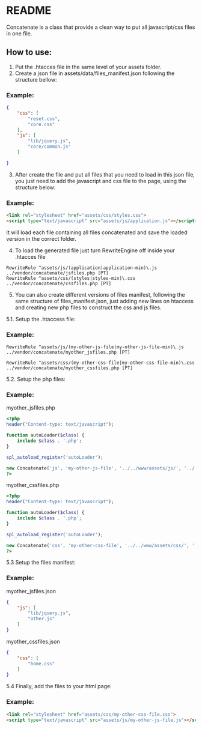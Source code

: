 # README

Concatenate is a class that provide a clean way to put all javascript/css files in one file.

## How to use:

1. Put the .htacces file in the same level of your assets folder.
2. Create a json file in assets/data/files_manifest.json following the structure bellow:

### Example:

```json
{
	"css": [
		"reset.css",
		"core.css"
	],
	"js": [
		"lib/jquery.js",
		"core/common.js"
	]

}
```

3.  After create the file and put all files that you need to load in this json file, you just need to add the javascript and css file to the page, using the structure below:

### Example:

```html
<link rel="stylesheet" href="assets/css/styles.css">
<script type="text/javascript" src="assets/js/application.js"></script>
```

It will load each file containing all files concatenated and save the loaded version in the correct folder.

4. To load the generated file just turn RewriteEngine off inside your .htacces file

```htaccess
RewriteRule ^assets/js/(application|application-min)\.js ../vendor/concatenate/jsfiles.php [PT]
RewriteRule ^assets/css/(styles|styles-min)\.css ../vendor/concatenate/cssfiles.php [PT]
```

5. You can also create different versions of files manifest, following the same structure of files_manifest.json, just adding new lines on htaccess and creating new php files to construct the css and js files.

5.1. Setup the .htaccess file:

### Example:

```htaccess
RewriteRule ^assets/js/(my-other-js-file|my-other-js-file-min)\.js ../vendor/concatenate/myother_jsfiles.php [PT]

RewriteRule ^assets/css/(my-other-css-file|my-other-css-file-min)\.css ../vendor/concatenate/myother_cssfiles.php [PT]
```

5.2. Setup the php files:

### Example:

myother_jsfiles.php
```php
<?php
header("Content-type: text/javascript");

function autoLoader($class) {
    include $class . '.php';
}

spl_autoload_register('autoLoader');

new Concatenate('js', 'my-other-js-file', '../../www/assets/js/', '../../www/assets/js/', 'myother_jsfiles.json');
?>
```

myother_cssfiles.php
```php
<?php
header("Content-type: text/javascript");

function autoLoader($class) {
    include $class . '.php';
}

spl_autoload_register('autoLoader');

new Concatenate('css', 'my-other-css-file', '../../www/assets/css/', '../../www/assets/css/', 'myother_cssfiles.json');
?>
```

5.3 Setup the files manifest:

### Example:

myother_jsfiles.json
```json
{
	"js": [
		"lib/jquery.js",
		"other.js"
	]
}
```

myother_cssfiles.json
```json
{
	"css": [
		"home.css"
	]
}
```

5.4 Finally, add the files to your html page:

### Example:

```html
<link rel="stylesheet" href="assets/css/my-other-css-file.css">
<script type="text/javascript" src="assets/js/my-other-js-file.js"></script>
```
